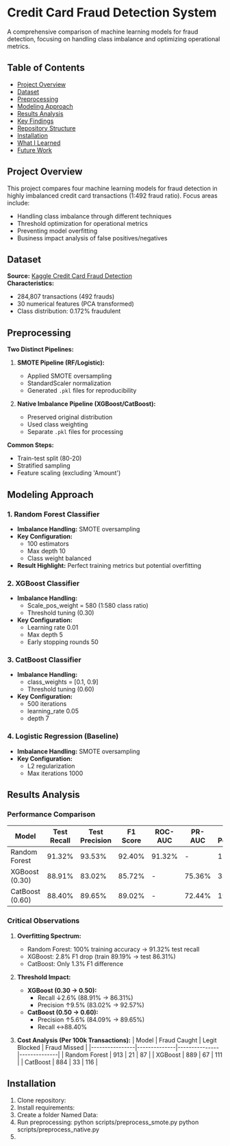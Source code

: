 # Credit Card Fraud Detection System


A comprehensive comparison of machine learning models for fraud detection, focusing on handling class imbalance and optimizing operational metrics.

## Table of Contents
- [Project Overview](#project-overview)
- [Dataset](#dataset)
- [Preprocessing](#preprocessing)
- [Modeling Approach](#modeling-approach)
- [Results Analysis](#results-analysis)
- [Key Findings](#key-findings)
- [Repository Structure](#repository-structure)
- [Installation](#installation)
- [What I Learned](#what-i-learned)
- [Future Work](#future-work)

## Project Overview
This project compares four machine learning models for fraud detection in highly imbalanced credit card transactions (1:492 fraud ratio). Focus areas include:
- Handling class imbalance through different techniques
- Threshold optimization for operational metrics
- Preventing model overfitting
- Business impact analysis of false positives/negatives

## Dataset
**Source:** [Kaggle Credit Card Fraud Detection](https://www.kaggle.com/mlg-ulb/creditcardfraud)  
**Characteristics:**
- 284,807 transactions (492 frauds)
- 30 numerical features (PCA transformed)
- Class distribution: 0.172% fraudulent

## Preprocessing
**Two Distinct Pipelines:**  
1. **SMOTE Pipeline (RF/Logistic):**
   - Applied SMOTE oversampling
   - StandardScaler normalization
   - Generated `.pkl` files for reproducibility

2. **Native Imbalance Pipeline (XGBoost/CatBoost):**
   - Preserved original distribution
   - Used class weighting
   - Separate `.pkl` files for processing

**Common Steps:**
- Train-test split (80-20)
- Stratified sampling
- Feature scaling (excluding 'Amount')

## Modeling Approach

### 1. Random Forest Classifier
- **Imbalance Handling:** SMOTE oversampling
- **Key Configuration:**
  - 100 estimators
  - Max depth 10
  - Class weight balanced
- **Result Highlight:** Perfect training metrics but potential overfitting

### 2. XGBoost Classifier
- **Imbalance Handling:**
  - Scale_pos_weight = 580 (1:580 class ratio)
  - Threshold tuning (0.30)
- **Key Configuration:**
  - Learning rate 0.01
  - Max depth 5
  - Early stopping rounds 50

### 3. CatBoost Classifier
- **Imbalance Handling:**
  - class_weights = [0.1, 0.9]
  - Threshold tuning (0.60)
- **Key Configuration:**
  - 500 iterations
  - learning_rate 0.05
  - depth 7

### 4. Logistic Regression (Baseline)
- **Imbalance Handling:** SMOTE oversampling
- **Key Configuration:**
  - L2 regularization
  - Max iterations 1000

## Results Analysis

### Performance Comparison
| Model          | Test Recall | Test Precision | F1 Score | ROC-AUC | PR-AUC | False Positives | False Negatives |
|----------------|-------------|----------------|----------|---------|--------|-----------------|-----------------|
| Random Forest  | 91.32%      | 93.53%         | 92.40%   | 91.32%  | -      | 12              | 17              |
| XGBoost (0.30) | 88.91%      | 83.02%         | 85.72%   | -       | 75.36% | 38              | 21              |
| CatBoost (0.60)| 88.40%      | 89.65%         | 89.02%   | -       | 72.44% | 19              | 22              |

### Critical Observations
1. **Overfitting Spectrum:**
   - Random Forest: 100% training accuracy → 91.32% test recall
   - XGBoost: 2.8% F1 drop (train 89.19% → test 86.31%)
   - CatBoost: Only 1.3% F1 difference

2. **Threshold Impact:**
   - **XGBoost (0.30 → 0.50):**
     - Recall ↓2.6% (88.91% → 86.31%)
     - Precision ↑9.5% (83.02% → 92.57%)
   - **CatBoost (0.50 → 0.60):**
     - Precision ↑5.6% (84.09% → 89.65%)
     - Recall ↔88.40%

3. **Cost Analysis (Per 100k Transactions):**
   | Model          | Fraud Caught | Legit Blocked | Fraud Missed |
   |----------------|--------------|---------------|--------------|
   | Random Forest  | 913          | 21            | 87           |
   | XGBoost        | 889          | 67            | 111          |
   | CatBoost       | 884          | 33            | 116          |


## Installation
1. Clone repository:
2. Install requirements:
3. Create a folder Named Data:
4. Run preprocessing:
    python scripts/preprocess_smote.py
    python scripts/preprocess_native.py
6. 




